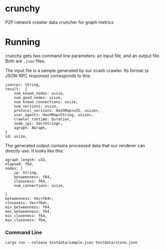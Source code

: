 # crunchy
P2P network crawler data cruncher for graph metrics


# Running

crunchy gets two command line parameters: an input file, and an output file.  Both are `.json` files.

The input file is a sample generated by our zcash crawler.  Its format (a JSON-RPC response) corresponds to this:


```
jsonrpc: String,
result:  {
    num_known_nodes: usize,
    num_good_nodes: usize,
    num_known_connections: usize,
    num_versions: usize,
    protocol_versions: HashMap<u32, usize>,
    user_agents: HashMap<String, usize>,
    crawler_runtime: Duration,
    node_ips: Vec<String>,
    agraph: AGraph,
}
id: usize,

```

The generated output contains processed data that our renderer can directly use.  It looks like this:

```
agraph_length: u32,
elapsed: f64,
nodes: [
    ip: String,
    betweenness: f64,
    closeness: f64,
    num_connections: usize,

]
betweenness: Vec<f64>,
closeness: Vec<f64>,
min_betweenness: f64,
max_betweenness: f64,
min_closeness: f64,
max_closeness: f64,
```

### Command Line

```
cargo run --release testdata/sample.json testdata/state.json
```


